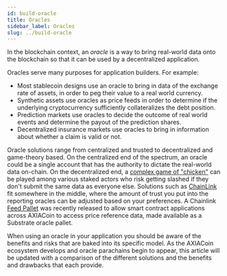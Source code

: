 ```yaml
---
id: build-oracle
title: Oracles
sidebar_label: Oracles
slug: ../build-oracle
---
```


In the blockchain context, an _oracle_ is a way to bring real-world data onto the blockchain so that
it can be used by a decentralized application.

Oracles serve many purposes for application builders. For example:

- Most stablecoin designs use an oracle to bring in data of the exchange rate of assets, in order to
  peg their value to a real world currency.
- Synthetic assets use oracles as price feeds in order to determine if the underlying cryptocurrency
  sufficiently collateralizes the debt position.
- Prediction markets use oracles to decide the outcome of real world events and determine the payout
  of the prediction shares.
- Decentralized insurance markets use oracles to bring in information about whether a claim is valid
  or not.

Oracle solutions range from centralized and trusted to decentralized and game-theory based. On the
centralized end of the spectrum, an oracle could be a single account that has the authority to
dictate the real-world data on-chain. On the decentralized end, a [complex game of
"chicken"][schellingcoin] can be played among various staked actors who risk getting slashed if they
don't submit the same data as everyone else. Solutions such as [ChainLink][chainlink] fit somewhere
in the middle, where the amount of trust you put into the reporting oracles can be adjusted based on
your preferences. A Chainlink [Feed Pallet][feed pallet] was recently released to allow smart
contract applications across AXIACoin to access price reference data, made available as a Substrate
oracle pallet.

When using an oracle in your application you should be aware of the benefits and risks that are
baked into its specific model. As the AXIACoin ecosystem develops and oracle parachains begin to
appear, this article will be updated with a comparison of the different solutions and the benefits
and drawbacks that each provide.

[schellingcoin]: https://blog.ethereum.org/2014/03/28/schellingcoin-a-minimal-trust-universal-data-feed/
[chainlink]: https://axiacoin.network/chainlink-reaches-milestone-with-axiasolar/
[feed pallet]: https://github.com/smartcontractkit/chainlink-axiasolar/blob/master/pallet-chainlink-feed/README.md
